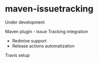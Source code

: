 maven-issuetracking
===================
Under development

Maven plugin - Issue Tracking integration

* Redmine support
* Release actions automatization

Travis setup
